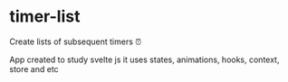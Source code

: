 # timer-list
Create lists of subsequent timers :alarm_clock:

App created to study svelte js it uses states, animations, hooks, context, store and etc
